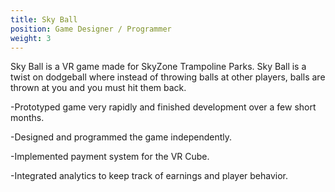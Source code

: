```yaml
---
title: Sky Ball
position: Game Designer / Programmer
weight: 3
---
```

Sky Ball is a VR game made for SkyZone Trampoline Parks. Sky Ball is a twist on dodgeball where instead of throwing balls at other players, balls are thrown at you and you must hit them back.

-Prototyped game very rapidly and finished development over a few short months.

-Designed and programmed the game independently.

-Implemented payment system for the VR Cube.

-Integrated analytics to keep track of earnings and player behavior.
